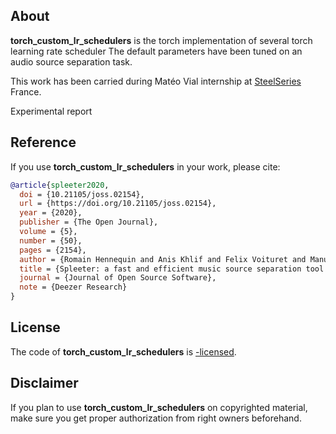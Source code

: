 ## About

**torch_custom_lr_schedulers** is the torch implementation of several torch learning rate scheduler
The default parameters have been tuned on an audio source separation task.

This work has been carried during Matéo Vial internship at [SteelSeries](https://steelseries.com) France.

Experimental report

 

## Reference

If you use **torch_custom_lr_schedulers** in your work, please cite:

```BibTeX
@article{spleeter2020,
  doi = {10.21105/joss.02154},
  url = {https://doi.org/10.21105/joss.02154},
  year = {2020},
  publisher = {The Open Journal},
  volume = {5},
  number = {50},
  pages = {2154},
  author = {Romain Hennequin and Anis Khlif and Felix Voituret and Manuel Moussallam},
  title = {Spleeter: a fast and efficient music source separation tool with pre-trained models},
  journal = {Journal of Open Source Software},
  note = {Deezer Research}
}
```

## License

The code of **torch_custom_lr_schedulers** is [-licensed](LICENSE).

## Disclaimer

If you plan to use **torch_custom_lr_schedulers** on copyrighted material, make sure you get proper authorization from right owners beforehand.
